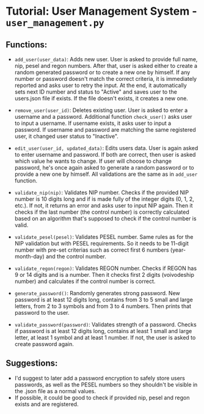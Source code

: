 # Tutorial: User Management System - `user_management.py`

## Functions:
- `add_user(user_data)`: Adds new user.
User is asked to provide full name, nip, pesel and regon numbers. After that, user is asked either to create a random generated password or to create a new one by himself. If any number or password doesn't match the correct criteria, it is immediately reported and asks user to retry the input. At the end, it automatically sets next ID number and status to "Active" and saves user to the users.json file if exists. If the file doesn't exists, it creates a new one.

- `remove_user(user_id)`: Deletes existing user.
User is asked to enter a username and a password. Additional function `check_user()` asks user to input a username. If username exists, it asks user to input a password. If username and password are matching the same registered user, it changed user status to "Inactive".

- `edit_user(user_id, updated_data)`: Edits users data.
User is again asked to enter username and password. If both are correct, then user is asked which value he wants to change. If user will choose to change password, he's once again asked to generate a random password or to provide a new one by himself. All validations are the same as in `add_user` function.

- `validate_nip(nip)`: Validates NIP number.
Checks if the provided NIP number is 10 digits long and if is made fully of the integer digits (0, 1, 2, etc.). If not, it returns an error and asks user to input NIP again. Then it checks if the last number (the control number) is correctly calculated based on an algorithm that's supposed to check if the control number is valid.

- `validate_pesel(pesel)`: Validates PESEL number.
Same rules as for the NIP validation but with PESEL requirements. So it needs to be 11-digit number with pre-set criterias such as correct first 6 numbers (year-month-day) and the control number.

- `validate_regon(regon)`: Validates REGON number.
Checks if REGON has 9 or 14 digits and is a number. Then it checks first 2 digits (voivodeship number) and calculates if the control number is correct.

- `generate_password()`: Randomly generates strong password.
New password is at least 12 digits long, contains from 3 to 5 small and large letters, from 2 to 3 symbols and from 3 to 4 numbers. Then prints that password to the user.

- `validate_password(password)`: Validates strength of a password.
Checks if password is at least 12 digits long, contains at least 1 small and large letter, at least 1 symbol and at least 1 number. If not, the user is asked to create password again.

## Suggestions:
- I'd suggest to later add a password encryption to safely store users passwords, as well as the PESEL numbers so they shouldn't be visible in the .json file as a normal values.
- If possible, it could be good to check if provided nip, pesel and regon exists and are registered.